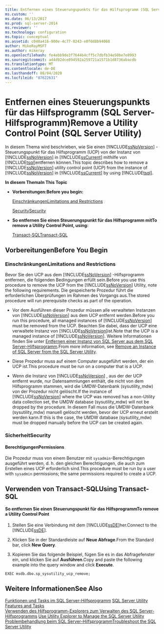 ```yaml
---
title: Entfernen eines Steuerungspunkts für das Hilfsprogramm (SQL Server-Hilfsprogramm) | Microsoft-Dokumentation
ms.custom: ''
ms.date: 06/13/2017
ms.prod: sql-server-2014
ms.reviewer: ''
ms.technology: configuration
ms.topic: conceptual
ms.assetid: c048a416-900e-4c77-8243-e0f0d8b94068
author: MikeRayMSFT
ms.author: mikeray
ms.openlocfilehash: fe4ebb9de3f7644b4cff5c7dbfb34e50be7e8993
ms.sourcegitcommit: ad4d92dce894592a259721a1571b1d8736abacdb
ms.translationtype: MT
ms.contentlocale: de-DE
ms.lasthandoff: 08/04/2020
ms.locfileid: "87622631"
---
```

# <a name="remove-a-utility-control-point-sql-server-utility"></a><span data-ttu-id="656a5-102">Entfernen eines Steuerungspunkts für das Hilfsprogramm (SQL Server-Hilfsprogramm)</span><span class="sxs-lookup"><span data-stu-id="656a5-102">Remove a Utility Control Point (SQL Server Utility)</span></span>
  <span data-ttu-id="656a5-103">In diesem Thema wird beschrieben, wie Sie einen [!INCLUDE[ssNoVersion](../../includes/ssnoversion-md.md)] -Steuerungspunkt für das Hilfsprogramm (UCP) von der Instanz von [!INCLUDE[ssNoVersion](../../includes/ssnoversion-md.md)] in [!INCLUDE[ssCurrent](../../includes/sscurrent-md.md)] mithilfe von [!INCLUDE[tsql](../../includes/tsql-md.md)]entfernen können.</span><span class="sxs-lookup"><span data-stu-id="656a5-103">This topic describes how to remove a [!INCLUDE[ssNoVersion](../../includes/ssnoversion-md.md)] utility control point (UCP) from the instance of [!INCLUDE[ssNoVersion](../../includes/ssnoversion-md.md)] in [!INCLUDE[ssCurrent](../../includes/sscurrent-md.md)] by using [!INCLUDE[tsql](../../includes/tsql-md.md)].</span></span>  
  
 <span data-ttu-id="656a5-104">**In diesem Thema**</span><span class="sxs-lookup"><span data-stu-id="656a5-104">**In This Topic**</span></span>  
  
-   <span data-ttu-id="656a5-105">**Vorbereitungen:**</span><span class="sxs-lookup"><span data-stu-id="656a5-105">**Before you begin:**</span></span>  
  
     [<span data-ttu-id="656a5-106">Einschränkungen</span><span class="sxs-lookup"><span data-stu-id="656a5-106">Limitations and Restrictions</span></span>](#Restrictions)  
  
     [<span data-ttu-id="656a5-107">Security</span><span class="sxs-lookup"><span data-stu-id="656a5-107">Security</span></span>](#Security)  
  
-   <span data-ttu-id="656a5-108">**So entfernen Sie einen Steuerungspunkt für das Hilfsprogramm mit**</span><span class="sxs-lookup"><span data-stu-id="656a5-108">**To remove a Utility Control Point, using:**</span></span>  
  
     [<span data-ttu-id="656a5-109">Transact-SQL</span><span class="sxs-lookup"><span data-stu-id="656a5-109">Transact-SQL</span></span>](#TsqlProcedure)  
  
##  <a name="before-you-begin"></a><a name="BeforeYouBegin"></a> <span data-ttu-id="656a5-110">Vorbereitungen</span><span class="sxs-lookup"><span data-stu-id="656a5-110">Before You Begin</span></span>  
  
###  <a name="limitations-and-restrictions"></a><a name="Restrictions"></a> <span data-ttu-id="656a5-111">Einschränkungen</span><span class="sxs-lookup"><span data-stu-id="656a5-111">Limitations and Restrictions</span></span>  
 <span data-ttu-id="656a5-112">Bevor Sie den UCP aus dem [!INCLUDE[ssNoVersion](../../includes/ssnoversion-md.md)] -Hilfsprogramm entfernen, die folgenden Bedingungen erfüllt sein.</span><span class="sxs-lookup"><span data-stu-id="656a5-112">Before you use this procedure to remove the UCP from the [!INCLUDE[ssNoVersion](../../includes/ssnoversion-md.md)] Utility, note the following requirements.</span></span> <span data-ttu-id="656a5-113">Die gespeicherte Prozedur führt die erforderlichen Überprüfungen im Rahmen des Vorgangs aus.</span><span class="sxs-lookup"><span data-stu-id="656a5-113">The stored procedure will run prerequisite checks as part of the operation.</span></span>  
  
-   <span data-ttu-id="656a5-114">Vor dem Ausführen dieser Prozedur müssen alle verwalteten Instanzen von [!INCLUDE[ssNoVersion](../../includes/ssnoversion-md.md)] aus dem UCP entfernt werden.</span><span class="sxs-lookup"><span data-stu-id="656a5-114">Before you run this procedure, all managed instances of [!INCLUDE[ssNoVersion](../../includes/ssnoversion-md.md)] must be removed from the UCP.</span></span> <span data-ttu-id="656a5-115">Beachten Sie dabei, dass der UCP eine verwaltete Instanz von [!INCLUDE[ssNoVersion](../../includes/ssnoversion-md.md)]ist.</span><span class="sxs-lookup"><span data-stu-id="656a5-115">Note that the UCP is a managed instance of [!INCLUDE[ssNoVersion](../../includes/ssnoversion-md.md)].</span></span> <span data-ttu-id="656a5-116">Weitere Informationen finden Sie unter [Entfernen einer Instanz von SQL Server aus dem SQL Server-Hilfsprogramm](remove-an-instance-of-sql-server-from-the-sql-server-utility.md).</span><span class="sxs-lookup"><span data-stu-id="656a5-116">From more information, see [Remove an Instance of SQL Server from the SQL Server Utility](remove-an-instance-of-sql-server-from-the-sql-server-utility.md).</span></span>  
  
-   <span data-ttu-id="656a5-117">Diese Prozedur muss auf einem Computer ausgeführt werden, der ein UCP ist.</span><span class="sxs-lookup"><span data-stu-id="656a5-117">This procedure must be run on a computer that is a UCP.</span></span>  
  
-   <span data-ttu-id="656a5-118">Wenn die Instanz von [!INCLUDE[ssNoVersion](../../includes/ssnoversion-md.md)] , aus der der UCP entfernt wurde, nur Datensammlungen enthält, die nicht von dem Hilfsprogramm stammen, wird die UMDW-Datenbank (sysutility_mdw) von der Prozedur nicht gelöscht.</span><span class="sxs-lookup"><span data-stu-id="656a5-118">If the instance of [!INCLUDE[ssNoVersion](../../includes/ssnoversion-md.md)] where the UCP was removed has a non-Utility data collection set, the UMDW database (sysutility_mdw) will not be dropped by the procedure.</span></span> <span data-ttu-id="656a5-119">In diesem Fall muss die UMDW-Datenbank (sysutility_mdw) manuell gelöscht werden, bevor der UCP erneut erstellt werden kann.</span><span class="sxs-lookup"><span data-stu-id="656a5-119">If this is the case, the UMDW database (sysutility_mdw) must be dropped manually before the UCP can be created again.</span></span>  
  
###  <a name="security"></a><a name="Security"></a> <span data-ttu-id="656a5-120">Sicherheit</span><span class="sxs-lookup"><span data-stu-id="656a5-120">Security</span></span>  
  
####  <a name="permissions"></a><a name="Permissions"></a> <span data-ttu-id="656a5-121">Berechtigungen</span><span class="sxs-lookup"><span data-stu-id="656a5-121">Permissions</span></span>  
 <span data-ttu-id="656a5-122">Die Prozedur muss von einem Benutzer mit `sysadmin`-Berechtigungen ausgeführt werden, d. h. den gleichen Berechtigungen, die auch zum Erstellen eines UCP erforderlich sind.</span><span class="sxs-lookup"><span data-stu-id="656a5-122">This procedure must be run by a user with `sysadmin` permissions; the same permissions required to create a UCP.</span></span>  
  
##  <a name="using-transact-sql"></a><a name="TsqlProcedure"></a> <span data-ttu-id="656a5-123">Verwenden von Transact-SQL</span><span class="sxs-lookup"><span data-stu-id="656a5-123">Using Transact-SQL</span></span>  
  
#### <a name="to-remove-a-utility-control-point"></a><span data-ttu-id="656a5-124">So entfernen Sie einen Steuerungspunkt für das Hilfsprogramm</span><span class="sxs-lookup"><span data-stu-id="656a5-124">To remove a Utility Control Point</span></span>  
  
1.  <span data-ttu-id="656a5-125">Stellen Sie eine Verbindung mit dem [!INCLUDE[ssDE](../../includes/ssde-md.md)]her.</span><span class="sxs-lookup"><span data-stu-id="656a5-125">Connect to the [!INCLUDE[ssDE](../../includes/ssde-md.md)].</span></span>  
  
2.  <span data-ttu-id="656a5-126">Klicken Sie in der Standardleiste auf **Neue Abfrage**.</span><span class="sxs-lookup"><span data-stu-id="656a5-126">From the Standard bar, click **New Query**.</span></span>  
  
3.  <span data-ttu-id="656a5-127">Kopieren Sie das folgende Beispiel, fügen Sie es in das Abfragefenster ein, und klicken Sie auf **Ausführen**.</span><span class="sxs-lookup"><span data-stu-id="656a5-127">Copy and paste the following example into the query window and click **Execute**.</span></span>  
  
```  
EXEC msdb.dbo.sp_sysutility_ucp_remove;  
```  
  
## <a name="see-also"></a><span data-ttu-id="656a5-128">Weitere Informationen</span><span class="sxs-lookup"><span data-stu-id="656a5-128">See Also</span></span>  
 <span data-ttu-id="656a5-129">[Funktionen und Tasks im SQL Server-Hilfsprogramm](sql-server-utility-features-and-tasks.md) </span><span class="sxs-lookup"><span data-stu-id="656a5-129">[SQL Server Utility Features and Tasks](sql-server-utility-features-and-tasks.md) </span></span>  
 <span data-ttu-id="656a5-130">[Verwenden des Hilfsprogramm-Explorers zum Verwalten des SQL Server-Hilfsprogramms](use-utility-explorer-to-manage-the-sql-server-utility.md) </span><span class="sxs-lookup"><span data-stu-id="656a5-130">[Use Utility Explorer to Manage the SQL Server Utility](use-utility-explorer-to-manage-the-sql-server-utility.md) </span></span>  
 [<span data-ttu-id="656a5-131">Problembehandlung beim SQL Server-Hilfsprogramm</span><span class="sxs-lookup"><span data-stu-id="656a5-131">Troubleshoot the SQL Server Utility</span></span>](../../database-engine/troubleshoot-the-sql-server-utility.md)  
  
  
